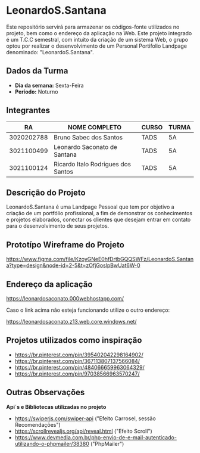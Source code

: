 # LeonardoS.Santana
Este repositório servirá para armazenar os códigos-fonte utilizados no projeto, bem como o endereço da aplicação na Web. Este projeto integrado é um T.C.C semestral, com intuito da criação de um sistema Web, o grupo optou por realizar o desenvolvimento de um Personal Portifolio Landpage denominado: "LeonardoS.Santana".

## Dados da Turma
* **Dia da semana:** Sexta-Feira
* **Período:** Noturno

## Integrantes

|     RA     |            NOME COMPLETO             | CURSO | TURMA |
|------------|--------------------------------------|-------|-------|
| 3020202788 | Bruno Sabec dos Santos               | TADS  | 5A    |
| 3021100499 | Leonardo Saconato de Santana         | TADS  | 5A    |
| 3021100124 | Ricardo Italo Rodrigues dos Santos   | TADS  | 5A    |


## Descrição do Projeto

LeonardoS.Santana é uma Landpage Pessoal que tem por objetivo a criação de um portfólio profissional, a fim de demonstrar os conhecimentos e projetos elaborados, conectar os clientes que desejam entrar em contato para o desenvolvimento de seus projetos.

## Prototípo Wireframe do Projeto

https://www.figma.com/file/KzoyGNeE0hfDrtbGQQSWFz/LeonardoS.Santana?type=design&node-id=2-5&t=zOfjGoslpBwUat6W-0

## Endereço da aplicação

https://leonardosaconato.000webhostapp.com/

Caso o link acima não esteja funcionando utilize o outro endereço:

https://leonardosaconato.z13.web.core.windows.net/

## Projetos utilizados como inspiração

* https://br.pinterest.com/pin/395402042298164902/ 
* https://br.pinterest.com/pin/367113807137566084/
* https://br.pinterest.com/pin/484066659963064329/
* https://br.pinterest.com/pin/97038566963570247/

## Outras Observações 

**Api´s e Bibliotecas utilizadas no projeto**

* https://swiperjs.com/swiper-api ("Efeito Carrosel, sessão Recomendações")
* https://scrollrevealjs.org/api/reveal.html ("Efeito Scroll")
* https://www.devmedia.com.br/php-envio-de-e-mail-autenticado-utilizando-o-phpmailer/38380 ("PhpMailer")
